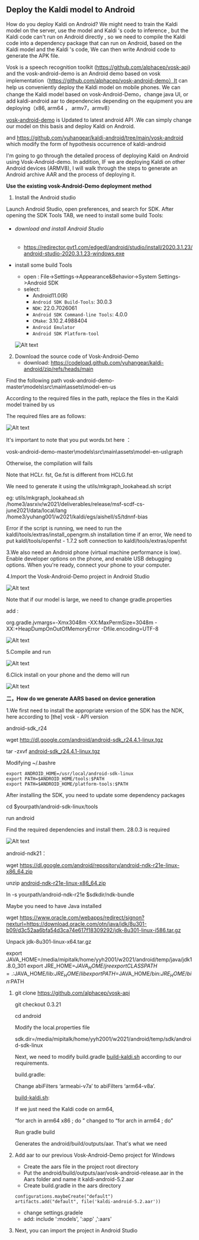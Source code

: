 ## Deploy the Kaldi model to Android

How do you deploy Kaldi on Android? We might need to train the Kaldi model on the server, use the model and Kaldi 's code to inference , but the Kaldi code can't run on Android directly , so we need to compile the Kaldi code into a dependency package that can run on Android, based on the Kaldi model and the Kaldi 's code, We can then write Android code to generate the APK file.

Vosk is a speech recognition toolkit (https://github.com/alphacep/vosk-api)  and the vosk-android-demo is an Android demo based on vosk implementation（https://github.com/alphacep/vosk-android-demo）It can help us conveniently deploy the Kaldi model on mobile phones. We can change the Kaldi model based on vosk-Android-Demo，change java UI, or add kaldi-android aar to dependencies depending on the equipment you are deploying（x86, arm64 ， armv7，armv8）

[vosk-android-demo](https://github.com/alphacep/vosk-android-demo) is Updated to latest android API .We can simply change our model on this basis and deploy Kaldi on Android.

and https://github.com/yuhangear/kaldi-android/tree/main/vosk-android which modify the form of hypothesis occurrence of kaldi-android

I'm going to go through the detailed process of deploying Kaldi on Android using Vosk-Android-demo. In addition, IF we are deploying Kaldi on other Android devices (ARMV8), I will walk through the steps to generate an Android archive AAR and the process of deploying it.



**Use the existing vosk-Android-Demo deployment method**

1. Install the Android studio 

Launch Android Studio, open preferences, and search for SDK. After opening the SDK Tools TAB, we need to install some build Tools:

- ###### download and install Android Studio

  - https://redirector.gvt1.com/edgedl/android/studio/install/2020.3.1.23/android-studio-2020.3.1.23-windows.exe

- install some build Tools

  - open : File->Settings->Appearance&Behavior->System Settings->Android SDK
  - select:
    - Android11.0(R)
    - `Android SDK Build-Tools`: 30.0.3
    - `NDK`: 22.0.7026061
    - `Android SDK Command-line Tools`: 4.0.0
    - `CMake`: 3.10.2.4988404
    - `Android Emulator`
    - `Android SDK Platform-tool`

  ![Alt text](https://github.com/yuhangear/kaldi-android/blob/main/img/1.png)

2. Download the source code of Vosk-Android-Demo
   - download: https://codeload.github.com/yuhangear/kaldi-android/zip/refs/heads/main

Find the following path vosk-android-demo-master\models\src\main\assets\model-en-us

According to the required files in the path, replace the files in the Kaldi model trained by us

The required files are as follows:

![Alt text](https://github.com/yuhangear/kaldi-android/blob/main/img/2.png)

It's important to note that you put words.txt here ：

vosk-android-demo-master\models\src\main\assets\model-en-us\graph

Otherwise, the compilation will  fails

Note that HCLr. fst, Ge.fst is different from HCLG.fst

We need to generate it using the utils/mkgraph_lookahead.sh script

eg: utils/mkgraph_lookahead.sh /home3/asrxiv/w2021/deliverables/release/msf-scdf-cs-june2021/data/local/lang /home3/yuhang001/w2021/kaldi/egs/aishell/s5/tdnnf-bias

Error if the script is running, we need to run the kaldl/tools/extras/install_opengrm.sh  installation time if an error, We need to put kaldl/tools/openfst - 1.7.2 soft connection to kaldl/tools/extras/openfst

3.We also need an Android phone (virtual machine performance is low). Enable developer options on the phone, and enable USB debugging options. When you're ready, connect your phone to your computer.

4.Import the Vosk-Android-Demo project in Android Studio

![Alt text](https://github.com/yuhangear/kaldi-android/blob/main/img/3.png)

Note that if our model is large, we need to change gradle.properties

add :

org.gradle.jvmargs=-Xmx3048m -XX:MaxPermSize=3048m -XX:+HeapDumpOnOutOfMemoryError -Dfile.encoding=UTF-8

![Alt text](https://github.com/yuhangear/kaldi-android/blob/main/img/4.png)

5.Compile and run

![Alt text](https://github.com/yuhangear/kaldi-android/blob/main/img/5.png)

6.Click install on your phone and the demo will run

![Alt text](https://github.com/yuhangear/kaldi-android/blob/main/img/6.png)





**二，How do we generate AARS based on device generation**

1.We first need to install the appropriate version of the SDK has the NDK, here according to [the] vosk - API version 

android-sdk_r24

wget http://dl.google.com/android/android-sdk_r24.4.1-linux.tgz

tar -zxvf [android-sdk_r24.4.1-linux.tgz](http://dl.google.com/android/android-sdk_r24.4.1-linux.tgz)

Modifying  ~/.bashre

```
export ANDROID_HOME=/usr/local/android-sdk-linux
export PATH=$ANDROID_HOME/tools:$PATH
export PATH=$ANDROID_HOME/platform-tools:$PATH
```

After installing the SDK, you need to update some dependency packages

cd  $yourpath/android-sdk-linux/tools

run android

Find the required dependencies and install them. 28.0.3 is required

![Alt text](https://github.com/yuhangear/kaldi-android/blob/main/img/7.png)

android-ndk21：

wget https://dl.google.com/android/repository/android-ndk-r21e-linux-x86_64.zip

unzip  [android-ndk-r21e-linux-x86_64.zip](https://dl.google.com/android/repository/android-ndk-r21e-linux-x86_64.zip)

ln -s yourpath/android-ndk-r21e  $sdkdir/ndk-bundle

Maybe  you need to have Java installed

wget  https://www.oracle.com/webapps/redirect/signon?nexturl=https://download.oracle.com/otn/java/jdk/8u301-b09/d3c52aa6bfa54d3ca74e617f18309292/jdk-8u301-linux-i586.tar.gz

Unpack jdk-8u301-linux-x64.tar.gz

export JAVA_HOME=/media/mipitalk/home/yyh2001/w2021/android/temp/java/jdk1.8.0_301 export JRE_HOME=$JAVA_HOME/jre export CLASSPATH=.:$JAVA_HOME/lib:$JRE_HOME/lib export PATH=$JAVA_HOME/bin:$JRE_HOME/bin:$PATH

1. git clone https://github.com/alphacep/vosk-api

   git checkout 0.3.21

   cd android

   Modify the local.properties file

   sdk.dir=/media/mipitalk/home/yyh2001/w2021/android/temp/sdk/android-sdk-linux

   Next, we need to modify build.gradle [build-kaldi.sh](http://build-kaldi.sh/) according to our requirements.

   build.gradle:

   Change abiFilters ‘armeabi-v7a’ to abiFilters ‘arm64-v8a’.

   [build-kaldi.sh](http://build-kaldi.sh/): 

   If we just need the Kaldi code on arm64,

   “for arch in arm64 x86 ; do ” changed to “for arch in arm64  ; do”

   Run gradle build

   Generates the android/build/outputs/aar. That's what we need

2. Add aar to our previous Vosk-Android-Demo project for Windows

   - Create the aars file in the project root directory
   - Put the android/build/outputs/aar/vosk-android-release.aar in the Aars folder and name it kaldi-android-5.2.aar
   - Create build.gradle in the aars directory

   ```
   configurations.maybeCreate("default")
   artifacts.add("default", file('kaldi-android-5.2.aar'))
   ```

   - change settings.gradele 
   - add: include ':models', ':app' ,':aars'

4. Next, you can import the project in Android Studio